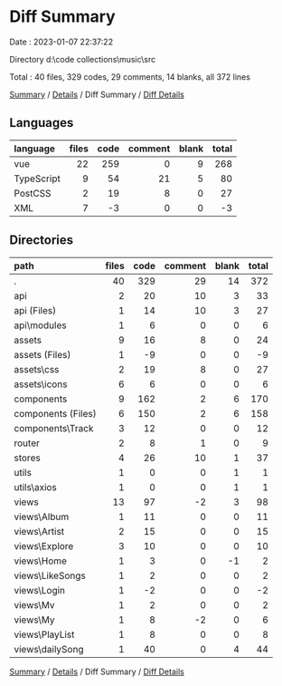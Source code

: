 # Diff Summary

Date : 2023-01-07 22:37:22

Directory d:\\code collections\\music\\src

Total : 40 files,  329 codes, 29 comments, 14 blanks, all 372 lines

[Summary](results.md) / [Details](details.md) / Diff Summary / [Diff Details](diff-details.md)

## Languages
| language | files | code | comment | blank | total |
| :--- | ---: | ---: | ---: | ---: | ---: |
| vue | 22 | 259 | 0 | 9 | 268 |
| TypeScript | 9 | 54 | 21 | 5 | 80 |
| PostCSS | 2 | 19 | 8 | 0 | 27 |
| XML | 7 | -3 | 0 | 0 | -3 |

## Directories
| path | files | code | comment | blank | total |
| :--- | ---: | ---: | ---: | ---: | ---: |
| . | 40 | 329 | 29 | 14 | 372 |
| api | 2 | 20 | 10 | 3 | 33 |
| api (Files) | 1 | 14 | 10 | 3 | 27 |
| api\\modules | 1 | 6 | 0 | 0 | 6 |
| assets | 9 | 16 | 8 | 0 | 24 |
| assets (Files) | 1 | -9 | 0 | 0 | -9 |
| assets\\css | 2 | 19 | 8 | 0 | 27 |
| assets\\icons | 6 | 6 | 0 | 0 | 6 |
| components | 9 | 162 | 2 | 6 | 170 |
| components (Files) | 6 | 150 | 2 | 6 | 158 |
| components\\Track | 3 | 12 | 0 | 0 | 12 |
| router | 2 | 8 | 1 | 0 | 9 |
| stores | 4 | 26 | 10 | 1 | 37 |
| utils | 1 | 0 | 0 | 1 | 1 |
| utils\\axios | 1 | 0 | 0 | 1 | 1 |
| views | 13 | 97 | -2 | 3 | 98 |
| views\\Album | 1 | 11 | 0 | 0 | 11 |
| views\\Artist | 2 | 15 | 0 | 0 | 15 |
| views\\Explore | 3 | 10 | 0 | 0 | 10 |
| views\\Home | 1 | 3 | 0 | -1 | 2 |
| views\\LikeSongs | 1 | 2 | 0 | 0 | 2 |
| views\\Login | 1 | -2 | 0 | 0 | -2 |
| views\\Mv | 1 | 2 | 0 | 0 | 2 |
| views\\My | 1 | 8 | -2 | 0 | 6 |
| views\\PlayList | 1 | 8 | 0 | 0 | 8 |
| views\\dailySong | 1 | 40 | 0 | 4 | 44 |

[Summary](results.md) / [Details](details.md) / Diff Summary / [Diff Details](diff-details.md)